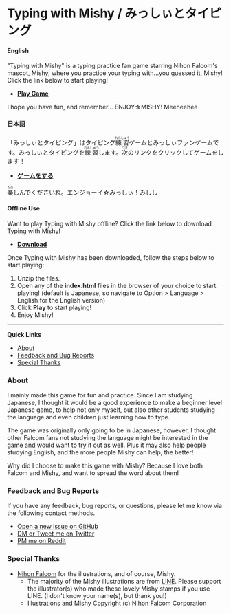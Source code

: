 # Typing with Mishy / みっしぃとタイピング


#### English
"Typing with Mishy" is a typing practice fan game starring Nihon Falcom's mascot, Mishy, where you practice your typing with...you guessed it, Mishy! Click the link below to start playing!

- [**Play Game**](https://github.com/ycatch/typing-with-mishy/lang/en/)

I hope you have fun, and remember... ENJOY☆MISHY! Meeheehee


#### 日本語
「みっしぃとタイピング」はタイピング<ruby>練習<rt>れんしゅう</rt></ruby>ゲームとみっしぃファンゲームです。みっしぃとタイピングを<ruby>練習<rt>れんしゅう</rt></ruby>します。<ruby>次<rt>つぎ</rt></ruby>のリンクをクリックしてゲームをします！

- [**ゲームをする**](https://github.com/ycatch/typing-with-mishy/)

<ruby>楽<rt>たの</rt></ruby>しんでくださいね。エンジョーイ☆みっしぃ！みしし

#### Offline Use
Want to play Typing with Mishy offline? Click the link below to download Typing with Mishy!

- [**Download**](https://github.com/SethClydesdale/typing-with-mishy/archive/master.zip)

Once Typing with Mishy has been downloaded, follow the steps below to start playing:
1. Unzip the files.
2. Open any of the **index.html** files in the browser of your choice to start playing! (default is Japanese, so navigate to Option > Language > English for the English version)
3. Click **Play** to start playing!
4. Enjoy Mishy!

-----

**Quick Links**
- [About](#about)
- [Feedback and Bug Reports](#feedback-and-bug-reports)
- [Special Thanks](#special-thanks)


### About
I mainly made this game for fun and practice. Since I am studying Japanese, I thought it would be a good experience to make a beginner level Japanese game, to help not only myself, but also other students studying the language and even children just learning how to type.

The game was originally only going to be in Japanese, however, I thought other Falcom fans not studying the language might be interested in the game and would want to try it out as well. Plus it may also help people studying English, and the more people Mishy can help, the better!

Why did I choose to make this game with Mishy? Because I love both Falcom and Mishy, and want to spread the word about them!


### Feedback and Bug Reports
If you have any feedback, bug reports, or questions, please let me know via the following contact methods.

- [Open a new issue on GitHub](https://github.com/SethClydesdale/typing-with-mishy/issues)
- [DM or Tweet me on Twitter](https://twitter.com/SethC1995)
- [PM me on Reddit](https://www.reddit.com/message/compose/?to=SelentoAnuri)


### Special Thanks
- [Nihon Falcom](https://falcom.co.jp/) for the illustrations, and of course, Mishy.
  - The majority of the Mishy illustrations are from [LINE](https://store.line.me/stickershop/author/16119/en). Please support the illustrator(s) who made these lovely Mishy stamps if you use LINE. (I don't know your name(s), but thank you!)
  - Illustrations and Mishy Copyright (c) Nihon Falcom Corporation
